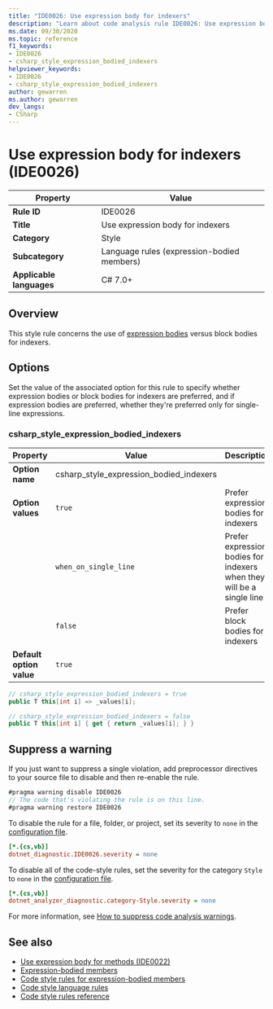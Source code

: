 ```yaml
---
title: "IDE0026: Use expression body for indexers"
description: "Learn about code analysis rule IDE0026: Use expression body for indexers"
ms.date: 09/30/2020
ms.topic: reference
f1_keywords:
- IDE0026
- csharp_style_expression_bodied_indexers
helpviewer_keywords:
- IDE0026
- csharp_style_expression_bodied_indexers
author: gewarren
ms.author: gewarren
dev_langs:
- CSharp
---
```

# Use expression body for indexers (IDE0026)

| Property                 | Value                                      |
| ------------------------ | ------------------------------------------ |
| **Rule ID**              | IDE0026                                    |
| **Title**                | Use expression body for indexers           |
| **Category**             | Style                                      |
| **Subcategory**          | Language rules (expression-bodied members) |
| **Applicable languages** | C# 7.0+                                    |

## Overview

This style rule concerns the use of [expression bodies](../../../csharp/programming-guide/statements-expressions-operators/expression-bodied-members.md) versus block bodies for indexers.

## Options

Set the value of the associated option for this rule to specify whether expression bodies or block bodies for indexers are preferred, and if expression bodies are preferred, whether they're preferred only for single-line expressions.

### csharp_style_expression_bodied_indexers

| Property                 | Value                                   | Description                                                           |
| ------------------------ | --------------------------------------- | --------------------------------------------------------------------- |
| **Option name**          | csharp_style_expression_bodied_indexers |                                                                       |
| **Option values**        | `true`                                  | Prefer expression bodies for indexers                                 |
|                          | `when_on_single_line`                   | Prefer expression bodies for indexers when they will be a single line |
|                          | `false`                                 | Prefer block bodies for indexers                                      |
| **Default option value** | `true`                                  |                                                                       |

```csharp
// csharp_style_expression_bodied_indexers = true
public T this[int i] => _values[i];

// csharp_style_expression_bodied_indexers = false
public T this[int i] { get { return _values[i]; } }
```

## Suppress a warning

If you just want to suppress a single violation, add preprocessor directives to your source file to disable and then re-enable the rule.

```csharp
#pragma warning disable IDE0026
// The code that's violating the rule is on this line.
#pragma warning restore IDE0026
```

To disable the rule for a file, folder, or project, set its severity to `none` in the [configuration file](../configuration-files.md).

```ini
[*.{cs,vb}]
dotnet_diagnostic.IDE0026.severity = none
```

To disable all of the code-style rules, set the severity for the category `Style` to `none` in the [configuration file](../configuration-files.md).

```ini
[*.{cs,vb}]
dotnet_analyzer_diagnostic.category-Style.severity = none
```

For more information, see [How to suppress code analysis warnings](../suppress-warnings.md).

## See also

- [Use expression body for methods (IDE0022)](ide0022.md)
- [Expression-bodied members](../../../csharp/programming-guide/statements-expressions-operators/expression-bodied-members.md)
- [Code style rules for expression-bodied members](expression-bodied-members.md)
- [Code style language rules](language-rules.md)
- [Code style rules reference](index.md)
